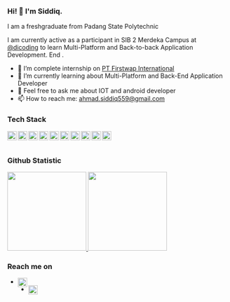 ### Hi! 👋 I'm Siddiq.

I am a freshgraduate from Padang State Polytechnic 

I am currently active as a participant in SIB 2 Merdeka Campus at <a href="https://kampusmerdeka.kemdikbud.go.id/activity/active">@dicoding</a> to learn Multi-Platform and Back-to-back Application Development. End .

- 🔭 I’m complete internship on <a href="https://www.1rstwap.com/">PT Firstwap International</a>
- 🌱 I’m currently learning about Multi-Platform and Back-End Application Developer
- 💬 Feel free to ask me about IOT and android developer
- 📫 How to reach me: ahmad.siddiq559@gmail.com

### Tech Stack
  <a href="#"><img align="left" alt="JavaScript" title="JavaScript" width="21px" src="https://upload.wikimedia.org/wikipedia/commons/9/99/Unofficial_JavaScript_logo_2.svg" /></a>
  <a href="https://nodejs.org/"><img align="left" alt="NodeJS" title="NodeJS" width="21px" src="https://seeklogo.com/images/N/nodejs-logo-FBE122E377-seeklogo.com.png" /></a>
  <a href="https://www.java.com/en/"><img align="left" alt="React" title="Java" width="21px" src="https://seeklogo.com/images/J/java-logo-7833D1D21A-seeklogo.com.png" /></a>
   <a href="https://go.dev/en/"><img align="left" alt="React" title="Go" width="21px" src="https://seeklogo.com/images/G/golang-go-logo-F87103EF81-seeklogo.com.png" /></a>
  <a href="https://laravel.com/"><img align="left" alt="Laravel" title="Laravel" width="21px" src="https://seeklogo.com/images/L/laravel-logo-41EC1D4C3F-seeklogo.com.png" /></a>
  <a href="https://en.wikipedia.org/wiki/C_(programming_language)"><img align="left" alt="C" title="C" width="21px" src="https://seeklogo.com/images/C/c-programming-language-logo-9B32D017B1-seeklogo.com.png" /></a>
  <a href="https://flutter.dev/"><img align="left" alt="Flutter" title="Flutter" width="21px" src="https://seeklogo.com/images/F/flutter-logo-5086DD11C5-seeklogo.com.png" /></a>
  <a href="https://www.python.org/"><img align="left" alt="Python" title="Python" width="21px" src="https://seeklogo.com/images/P/python-logo-A32636CAA3-seeklogo.com.png" /></a>
  <a href="https://www.arduino.cc/"><img align="left" alt="Arduino" title="Arduino" width="21px" src="https://seeklogo.com/images/A/arduino-logo-5B8F98793E-seeklogo.com.png" /></a>
  <a href="https://www.mysql.com/"><img align="left" alt="MySql" title="MySql" width="21px" src="https://seeklogo.com/images/M/mysql-logo-B047FB7790-seeklogo.com.png" /></a>
  <br>
  <br>
  
### Github Statistic
<p align="left">
<a href="https://github.com/dimasmds">
  <img height="180em" src="https://github-readme-stats-eight-theta.vercel.app/api?username=Swildz&show_icons=true&theme=algolia&include_all_commits=true&count_private=true"/>
  <img height="180em" src="https://github-readme-stats-eight-theta.vercel.app/api/top-langs/?username=Swildz&layout=compact&langs_count=8&theme=algolia"/>
</a>
</p>

### Reach me on
- <a href="https://www.linkedin.com/in/ahmad-siddiq-528092230/"><img align="left" alt="LinkedIn" title="LinkedIn" width ="21px" src="https://seeklogo.com/images/L/linked-in-linkedin-logo-92FF20BA9B-seeklogo.com.png" /></a>
- <a href="https://www.instagram.com/ahmadsiddiq_slav01/"><img align="left" alt="Instagram" title="Instagram" width ="21px" src="https://seeklogo.com/images/I/instagram-new-2016-logo-D9D42A0AD4-seeklogo.com.png" /></a>

<!---
Swildz/Swildz is a ✨ special ✨ repository because its `README.md` (this file) appears on your GitHub profile.
You can click the Preview link to take a look at your changes.
--->
